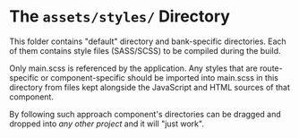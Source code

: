 # The `assets/styles/` Directory

This folder contains "default" directory and bank-specific directories. Each of them contains style files (SASS/SCSS) to be compiled during the build. 

Only main.scss is referenced by the application. Any styles that are route-specific or component-specific should be imported into main.scss in this directory from files kept
alongside the JavaScript and HTML sources of that component.

By following such approach component's directories can be dragged and dropped into *any other project*
and it will "just work".
